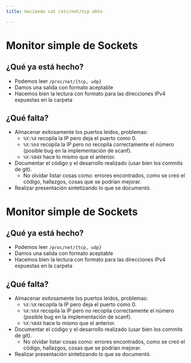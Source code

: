 ```yaml
---
title: Haciendo cat /etc/net/tcp obte

---
```


# Monitor simple de Sockets
## ¿Qué ya está hecho?
- Podemos leer `/proc/net/{tcp, udp}`
- Damos una salida con formato aceptable
- Hacemos bien la lectura con formato para las direcciones IPv4 expuestas en la carpeta

## ¿Qué falta?
- Almacenar exitosamente los puertos leídos, problemas:
    - `%X:%X` recopila la IP pero deja el puerto como 0.
    - `%X:%hX` recopila la IP pero no recopila correctamente el número (posible bug en la implementación de scanf).
    - `%X:%04X` hace lo mismo que el anterior.
- Documentar el código y el desarrollo realizado (usar bien los commits de git).
    - No olvidar listar cosas como: errores encontrados, como se creó el código, hallazgos, cosas que se podrían mejorar.
- Realizar presentación sintetizando lo que se documentó.
# Monitor simple de Sockets
## ¿Qué ya está hecho?
- Podemos leer `/proc/net/{tcp, udp}`
- Damos una salida con formato aceptable
- Hacemos bien la lectura con formato para las direcciones IPv4 expuestas en la carpeta

## ¿Qué falta?
- Almacenar exitosamente los puertos leídos, problemas:
    - `%X:%X` recopila la IP pero deja el puerto como 0.
    - `%X:%hX` recopila la IP pero no recopila correctamente el número (posible bug en la implementación de scanf).
    - `%X:%04X` hace lo mismo que el anterior.
- Documentar el código y el desarrollo realizado (usar bien los commits de git).
    - No olvidar listar cosas como: errores encontrados, como se creó el código, hallazgos, cosas que se podrían mejorar.
- Realizar presentación sintetizando lo que se documentó.
